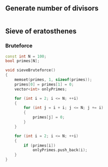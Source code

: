 ## Generate number of divisors 

```cpp

```

## Sieve of eratosthenes

### Bruteforce

```cpp
const int N = 100;
bool primes[N];

void sieveBruteforce()
{
    memset(primes, 1, sizeof(primes));
    primes[0] = primes[1] = 0;
    vector<int> onlyPrimes;

    for (int i = 2; i <= N; ++i)
    {
        for (int j = i + i; j <= N; j += i)
        {
            primes[j] = 0;
        }
    }

    for (int i = 2; i <= N; ++i)
    {
        if (primes[i])
            onlyPrimes.push_back(i);
    }
}
```


